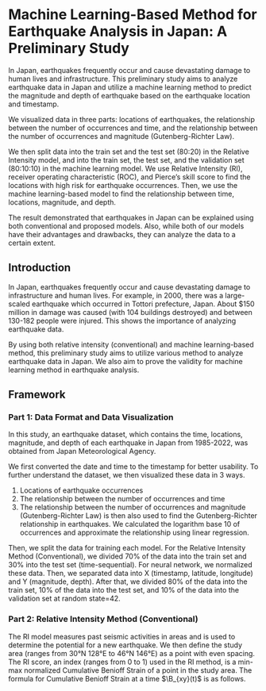 # Machine Learning-Based Method for Earthquake Analysis in Japan: A Preliminary Study
In Japan, earthquakes frequently occur and cause devastating damage to human lives and infrastructure. This preliminary study aims to analyze earthquake data in Japan and utilize a machine learning method to predict the magnitude and depth of earthquake based on the earthquake location and timestamp. 

We visualized data in three parts: locations of earthquakes, the relationship between the number of occurrences and time, and the relationship between the number of occurrences and magnitude (Gutenberg-Richter Law). 

We then split data into the train set and the test set (80:20) in the Relative Intensity model, and into the train set, the test set, and the validation set (80:10:10) in the machine learning model. We use Relative Intensity (RI), receiver operating characteristic (ROC), and Pierce’s skill score to find the locations with high risk for earthquake occurrences. Then, we use the machine learning-based model to find the relationship between time, locations, magnitude, and depth.

The result demonstrated that earthquakes in Japan can be explained using both conventional and proposed models. Also, while both of our models have their advantages and drawbacks, they can analyze the data to a certain extent.

## Introduction
In Japan, earthquakes frequently occur and cause devastating damage to infrastructure and human lives. For example, in 2000, there was a large-scaled earthquake which occurred in Tottori prefecture, Japan. About $150 million in damage was caused (with 104 buildings destroyed) and between 130-182 people were injured. This shows the importance of analyzing earthquake data.

By using both relative intensity (conventional) and machine learning-based method, this preliminary study aims to utilize various method to analyze earthquake data in Japan. We also aim to prove the validity for machine learning method in earthquake analysis. 

## Framework
### Part 1: Data Format and Data Visualization
In this study, an earthquake dataset, which contains the time, locations, magnitude, and depth of each earthquake in Japan from 1985-2022, was obtained from Japan Meteorological Agency. 

We first converted the date and time to the timestamp for better usability. To further understand the dataset, we then visualized these data in 3 ways. 
1.	Locations of earthquake occurrences
2.	The relationship between the number of occurrences and time
3.	The relationship between the number of occurrences and magnitude (Gutenberg-Richter Law) is then also used to find the Gutenberg-Richter relationship in earthquakes. We calculated the logarithm base 10 of occurrences and approximate the relationship using linear regression.

Then, we split the data for training each model. For the Relative Intensity Method (Conventional), we divided 70% of the data into the train set and 30% into the test set (time-sequential). For neural network, we normalized these data. Then, we separated data into X (timestamp, latitude, longitude) and Y (magnitude, depth). After that, we divided 80% of the data into the train set, 10% of the data into the test set, and 10% of the data into the validation set at random state=42.

### Part 2: Relative Intensity Method (Conventional)
The RI model measures past seismic activities in areas and is used to determine the potential for a new earthquake. We then define the study area (ranges from 30°N 128°E to 46°N 146°E) as a point with even spacing. The RI score, an index (ranges from 0 to 1) used in the RI method, is a min-max normalized Cumulative Benioff Strain of a point in the study area. The formula for Cumulative Benioff Strain at a time $\B_{xy}(t)$ is as follows.
